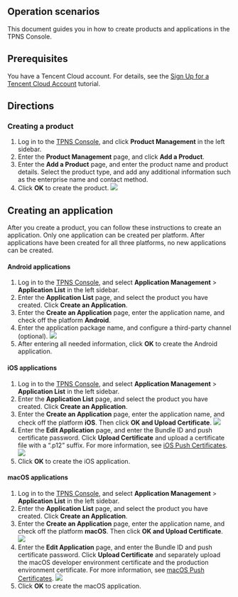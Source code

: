## Operation scenarios
This document guides you in how to create products and applications in the TPNS Console.

## Prerequisites
You have a Tencent Cloud account. For details, see the [Sign Up for a Tencent Cloud Account](https://intl.cloud.tencent.com/document/product/378/17985) tutorial.



## Directions
### Creating a product
1. Log in to the [TPNS Console](https://console.cloud.tencent.com/tpns), and click **Product Management** in the left sidebar.
2. Enter the **Product Management** page, and click **Add a Product**.
3. Enter the **Add a Product** page, and enter the product name and product details. Select the product type, and add any additional information such as the enterprise name and contact method.
4. Click **OK** to create the product.
![](https://main.qcloudimg.com/raw/5287576e5f84d3d76defb12ae488c63b.png)


## Creating an application
After you create a product, you can follow these instructions to create an application. Only one application can be created per platform. After applications have been created for all three platforms, no new applications can be created.
#### Android applications
1. Log in to the [TPNS Console](https://console.cloud.tencent.com/tpns), and select **Application Management** > **Application List** in the left sidebar.
2. Enter the **Application List** page, and select the product you have created. Click **Create an Application**.
3. Enter the **Create an Application** page, enter the application name, and check off the platform **Android**.
4. Enter the application package name, and configure a third-party channel (optional).
![](https://main.qcloudimg.com/raw/760969260ae6bda7b55a82adb5d2f76b.png)
5. After entering all needed information, click **OK** to create the Android application.



#### iOS applications
1. Log in to the [TPNS Console](https://console.cloud.tencent.com/tpns), and select **Application Management** > **Application List** in the left sidebar.
2. Enter the **Application List** page, and select the product you have created. Click **Create an Application**.
3. Enter the **Create an Application** page, enter the application name, and check off the platform **iOS**. Then click **OK and Upload Certificate**.
![](https://main.qcloudimg.com/raw/6d3601fe62081955cb575aec267289b6.png)
4. Enter the **Edit Application** page, and enter the Bundle ID and push certificate password. Click **Upload Certificate** and upload a certificate file with a “.p12” suffix. For more information, see [iOS Push Certificates](https://intl.cloud.tencent.com/document/product/1024/30728).
![](https://main.qcloudimg.com/raw/c93ef2fa5c51e6a98ee1fba98fd27eb9.png)
5. Click **OK** to create the iOS application.

#### macOS applications
1. Log in to the [TPNS Console](https://console.cloud.tencent.com/tpns), and select **Application Management** > **Application List** in the left sidebar.
2. Enter the **Application List** page, and select the product you have created. Click **Create an Application**.
3. Enter the **Create an Application** page, enter the application name, and check off the platform **macOS**. Then click **OK and Upload Certificate**.
![](https://main.qcloudimg.com/raw/035516a4f5179f315090e2afd41e08d1.png)
4. Enter the **Edit Application** page, and enter the Bundle ID and push certificate password. Click **Upload Certificate** and separately upload the macOS developer environment certificate and the production environment certificate. For more information, see [macOS Push Certificates](https://intl.cloud.tencent.com/document/product/1024/32003).
![](https://main.qcloudimg.com/raw/0237161819b29ef2b38f02aa3b270106.png)
5. Click **OK** to create the macOS application.


